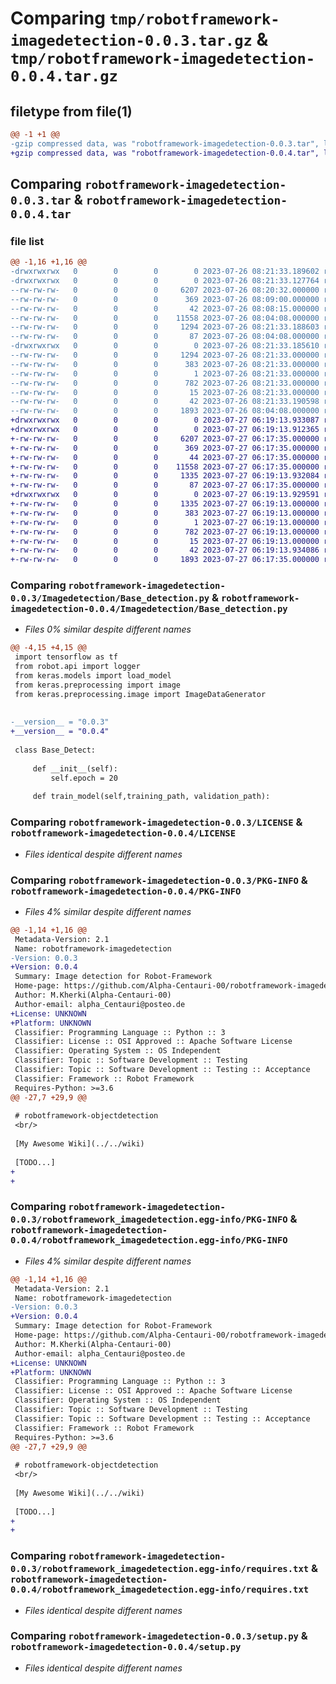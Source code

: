 # Comparing `tmp/robotframework-imagedetection-0.0.3.tar.gz` & `tmp/robotframework-imagedetection-0.0.4.tar.gz`

## filetype from file(1)

```diff
@@ -1 +1 @@
-gzip compressed data, was "robotframework-imagedetection-0.0.3.tar", last modified: Wed Jul 26 08:21:33 2023, max compression
+gzip compressed data, was "robotframework-imagedetection-0.0.4.tar", last modified: Thu Jul 27 06:19:13 2023, max compression
```

## Comparing `robotframework-imagedetection-0.0.3.tar` & `robotframework-imagedetection-0.0.4.tar`

### file list

```diff
@@ -1,16 +1,16 @@
-drwxrwxrwx   0        0        0        0 2023-07-26 08:21:33.189602 robotframework-imagedetection-0.0.3/
-drwxrwxrwx   0        0        0        0 2023-07-26 08:21:33.127764 robotframework-imagedetection-0.0.3/Imagedetection/
--rw-rw-rw-   0        0        0     6207 2023-07-26 08:20:32.000000 robotframework-imagedetection-0.0.3/Imagedetection/Base_detection.py
--rw-rw-rw-   0        0        0      369 2023-07-26 08:09:00.000000 robotframework-imagedetection-0.0.3/Imagedetection/Imagedetection.py
--rw-rw-rw-   0        0        0       42 2023-07-26 08:08:15.000000 robotframework-imagedetection-0.0.3/Imagedetection/__init__.py
--rw-rw-rw-   0        0        0    11558 2023-07-26 08:04:08.000000 robotframework-imagedetection-0.0.3/LICENSE
--rw-rw-rw-   0        0        0     1294 2023-07-26 08:21:33.188603 robotframework-imagedetection-0.0.3/PKG-INFO
--rw-rw-rw-   0        0        0       87 2023-07-26 08:04:08.000000 robotframework-imagedetection-0.0.3/README.md
-drwxrwxrwx   0        0        0        0 2023-07-26 08:21:33.185610 robotframework-imagedetection-0.0.3/robotframework_imagedetection.egg-info/
--rw-rw-rw-   0        0        0     1294 2023-07-26 08:21:33.000000 robotframework-imagedetection-0.0.3/robotframework_imagedetection.egg-info/PKG-INFO
--rw-rw-rw-   0        0        0      383 2023-07-26 08:21:33.000000 robotframework-imagedetection-0.0.3/robotframework_imagedetection.egg-info/SOURCES.txt
--rw-rw-rw-   0        0        0        1 2023-07-26 08:21:33.000000 robotframework-imagedetection-0.0.3/robotframework_imagedetection.egg-info/dependency_links.txt
--rw-rw-rw-   0        0        0      782 2023-07-26 08:21:33.000000 robotframework-imagedetection-0.0.3/robotframework_imagedetection.egg-info/requires.txt
--rw-rw-rw-   0        0        0       15 2023-07-26 08:21:33.000000 robotframework-imagedetection-0.0.3/robotframework_imagedetection.egg-info/top_level.txt
--rw-rw-rw-   0        0        0       42 2023-07-26 08:21:33.190598 robotframework-imagedetection-0.0.3/setup.cfg
--rw-rw-rw-   0        0        0     1893 2023-07-26 08:04:08.000000 robotframework-imagedetection-0.0.3/setup.py
+drwxrwxrwx   0        0        0        0 2023-07-27 06:19:13.933087 robotframework-imagedetection-0.0.4/
+drwxrwxrwx   0        0        0        0 2023-07-27 06:19:13.912365 robotframework-imagedetection-0.0.4/Imagedetection/
+-rw-rw-rw-   0        0        0     6207 2023-07-27 06:17:35.000000 robotframework-imagedetection-0.0.4/Imagedetection/Base_detection.py
+-rw-rw-rw-   0        0        0      369 2023-07-27 06:17:35.000000 robotframework-imagedetection-0.0.4/Imagedetection/Imagedetection.py
+-rw-rw-rw-   0        0        0       44 2023-07-27 06:17:35.000000 robotframework-imagedetection-0.0.4/Imagedetection/__init__.py
+-rw-rw-rw-   0        0        0    11558 2023-07-27 06:17:35.000000 robotframework-imagedetection-0.0.4/LICENSE
+-rw-rw-rw-   0        0        0     1335 2023-07-27 06:19:13.932084 robotframework-imagedetection-0.0.4/PKG-INFO
+-rw-rw-rw-   0        0        0       87 2023-07-27 06:17:35.000000 robotframework-imagedetection-0.0.4/README.md
+drwxrwxrwx   0        0        0        0 2023-07-27 06:19:13.929591 robotframework-imagedetection-0.0.4/robotframework_imagedetection.egg-info/
+-rw-rw-rw-   0        0        0     1335 2023-07-27 06:19:13.000000 robotframework-imagedetection-0.0.4/robotframework_imagedetection.egg-info/PKG-INFO
+-rw-rw-rw-   0        0        0      383 2023-07-27 06:19:13.000000 robotframework-imagedetection-0.0.4/robotframework_imagedetection.egg-info/SOURCES.txt
+-rw-rw-rw-   0        0        0        1 2023-07-27 06:19:13.000000 robotframework-imagedetection-0.0.4/robotframework_imagedetection.egg-info/dependency_links.txt
+-rw-rw-rw-   0        0        0      782 2023-07-27 06:19:13.000000 robotframework-imagedetection-0.0.4/robotframework_imagedetection.egg-info/requires.txt
+-rw-rw-rw-   0        0        0       15 2023-07-27 06:19:13.000000 robotframework-imagedetection-0.0.4/robotframework_imagedetection.egg-info/top_level.txt
+-rw-rw-rw-   0        0        0       42 2023-07-27 06:19:13.934086 robotframework-imagedetection-0.0.4/setup.cfg
+-rw-rw-rw-   0        0        0     1893 2023-07-27 06:17:35.000000 robotframework-imagedetection-0.0.4/setup.py
```

### Comparing `robotframework-imagedetection-0.0.3/Imagedetection/Base_detection.py` & `robotframework-imagedetection-0.0.4/Imagedetection/Base_detection.py`

 * *Files 0% similar despite different names*

```diff
@@ -4,15 +4,15 @@
 import tensorflow as tf
 from robot.api import logger
 from keras.models import load_model
 from keras.preprocessing import image
 from keras.preprocessing.image import ImageDataGenerator
 
 
-__version__ = "0.0.3"
+__version__ = "0.0.4"
 
 class Base_Detect:
 
     def __init__(self):
         self.epoch = 20
 
     def train_model(self,training_path, validation_path):
```

### Comparing `robotframework-imagedetection-0.0.3/LICENSE` & `robotframework-imagedetection-0.0.4/LICENSE`

 * *Files identical despite different names*

### Comparing `robotframework-imagedetection-0.0.3/PKG-INFO` & `robotframework-imagedetection-0.0.4/PKG-INFO`

 * *Files 4% similar despite different names*

```diff
@@ -1,14 +1,16 @@
 Metadata-Version: 2.1
 Name: robotframework-imagedetection
-Version: 0.0.3
+Version: 0.0.4
 Summary: Image detection for Robot-Framework
 Home-page: https://github.com/Alpha-Centauri-00/robotframework-imagedetection
 Author: M.Kherki(Alpha-Centauri-00)
 Author-email: alpha_Centauri@posteo.de
+License: UNKNOWN
+Platform: UNKNOWN
 Classifier: Programming Language :: Python :: 3
 Classifier: License :: OSI Approved :: Apache Software License
 Classifier: Operating System :: OS Independent
 Classifier: Topic :: Software Development :: Testing
 Classifier: Topic :: Software Development :: Testing :: Acceptance
 Classifier: Framework :: Robot Framework
 Requires-Python: >=3.6
@@ -27,7 +29,9 @@
 
 # robotframework-objectdetection
 <br/>
 
 [My Awesome Wiki](../../wiki)
 
 [TODO...]
+
+
```

### Comparing `robotframework-imagedetection-0.0.3/robotframework_imagedetection.egg-info/PKG-INFO` & `robotframework-imagedetection-0.0.4/robotframework_imagedetection.egg-info/PKG-INFO`

 * *Files 4% similar despite different names*

```diff
@@ -1,14 +1,16 @@
 Metadata-Version: 2.1
 Name: robotframework-imagedetection
-Version: 0.0.3
+Version: 0.0.4
 Summary: Image detection for Robot-Framework
 Home-page: https://github.com/Alpha-Centauri-00/robotframework-imagedetection
 Author: M.Kherki(Alpha-Centauri-00)
 Author-email: alpha_Centauri@posteo.de
+License: UNKNOWN
+Platform: UNKNOWN
 Classifier: Programming Language :: Python :: 3
 Classifier: License :: OSI Approved :: Apache Software License
 Classifier: Operating System :: OS Independent
 Classifier: Topic :: Software Development :: Testing
 Classifier: Topic :: Software Development :: Testing :: Acceptance
 Classifier: Framework :: Robot Framework
 Requires-Python: >=3.6
@@ -27,7 +29,9 @@
 
 # robotframework-objectdetection
 <br/>
 
 [My Awesome Wiki](../../wiki)
 
 [TODO...]
+
+
```

### Comparing `robotframework-imagedetection-0.0.3/robotframework_imagedetection.egg-info/requires.txt` & `robotframework-imagedetection-0.0.4/robotframework_imagedetection.egg-info/requires.txt`

 * *Files identical despite different names*

### Comparing `robotframework-imagedetection-0.0.3/setup.py` & `robotframework-imagedetection-0.0.4/setup.py`

 * *Files identical despite different names*

